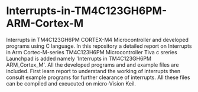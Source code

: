 # Interrupts-in-TM4C123GH6PM-ARM-Cortex-M
Interrupts in TM4C123GH6PM CORTEX-M4 Microcontroller and developed programs using C language.
In this repository a detailed report on Interrupts in Arm Cortec-M-series  TM4C123H6PM Microcontroller Tiva c sreries Launchpad is added namely 'Interrupts in TM4C123GH6PM ARM_Cortex_M'. 
All the developed programs and and example files are included. 
First learn report to understand the working of interrupts then consult example programs for further clearance of interrupts.
All these files can be compiled and exeucuted on micro-Vision Keil.
